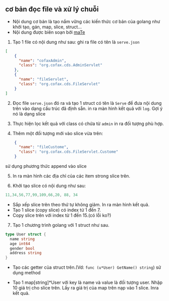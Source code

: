 ## cơ bản đọc file và xử lý chuỗi

- Nội dung cơ bản là tạo nắm vững các kiến thức cơ bản của golang như khởi tạo, gán, map, slice, struct...
- Nội dung được biên soạn bởi [maTe](fb.com/0.anhsang.0)

1. Tạo 1 file có nội dung như sau:
ghi ra file có tên là `serve.json`
```json
[
    {
      "name": "cofaxAdmin",
      "class": "org.cofax.cds.AdminServlet"
    },
    {
      "name": "fileServlet",
      "class": "org.cofax.cds.FileServlet"
    }
]
```

2. Đọc file `serve.json` đó ra và tạo 1 struct có tên là `Serve` để đưa nội dung trên vào dạng cấu trúc đã định sẵn. in ra màn hình kết quả với `log`.
Gợi ý nó là dạng slice

3. Thực hiện lọc kết quả với class có chứa từ `admin` in ra đối tượng phù hợp.

4. Thêm một đối tượng mới vào slice vừa trên:
```json
    {
      "name": "fileCustome",
      "class": "org.cofax.cds.FileServlet.Custome"
    }
```
sử dụng phương thức append vào slice

5. In ra màn hình các địa chỉ của các item strong slice trên.


6. Khởi tạo slice có nội dung như sau:
```go
11,34,56,77,99,109,66,20, 88, 34
```
- Sắp xếp slice trên theo thứ tự không giảm. In ra màn hình kết quả.
- Tạo 1 slice (copy slice) có index từ 1 đến 7.
- Copy slice trên với index từ 1 đến 15.(có lỗi ko?)


7. Tạo 1 chương trình golang với 1 struct như sau.
```go
type User struct {
  name string
  age int64
  gender bool
  address string
}
```
- Tạo các getter của struct trên.(Vd: `func (u*User) GetName() string`) sử dụng method

- Tạo 1 map[string]*User với key là name và value là đối tượng user. Nhập 10 giá trị cho slice trên. Lấy ra giá trị của map trên nạp vào 1 slice. Inra kết quả.
